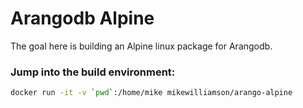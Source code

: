 # Arangodb Alpine

The goal here is building an Alpine linux package for Arangodb.

### Jump into the build environment:

```sh
docker run -it -v `pwd`:/home/mike mikewilliamson/arango-alpine
```
